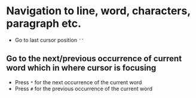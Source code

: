 # Navigation to line, word, characters, paragraph etc.

 - Go to last cursor position `''`

## Go to the next/previous occurrence of current word which in where cursor is focusing
- Press `*` for the next occurrence of the current word
- Press `#` for the previous occurrence of the current word
